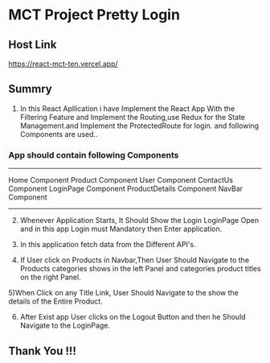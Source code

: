 # MCT Project Pretty Login
## Host Link

https://react-mct-ten.vercel.app/

## Summry

1) In this React Apllication i have Implement the React App With the Filtering Feature and Implement the Routing,use Redux for the State Management.and Implement the ProtectedRoute for login.
and following Components are used..

### App should contain following Components
***
Home Component
Product Component
User Component
ContactUs Component
LoginPage Component
ProductDetails Component
NavBar Component
***

2) Whenever Application Starts, It Should Show the Login LoginPage Open and in this app Login must Mandatory then Enter application.

3) In this application fetch data from the Different API's.

4) If User click on Products in Navbar,Then User Should Navigate to the Products categories shows in the left Panel and categories product titles on the right Panel.

5)When Click on any Title Link, User Should Navigate to the show the details of the Entire Product.

6) After Exist app User clicks on the Logout Button and then he Should Navigate to the LoginPage.

## Thank You !!!





